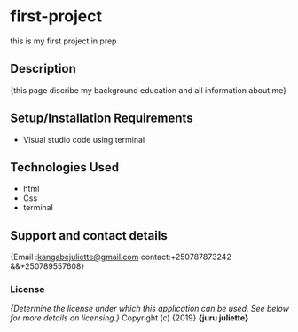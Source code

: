 # first-project
this is my first project in prep


## Description
{this page discribe my background education and all information about me}
## Setup/Installation Requirements
* Visual studio code using terminal

## Technologies Used
* html 
* Css 
* terminal
## Support and contact details
{Email :kangabejuliette@gmail.com
contact:+250787873242 &&+250789557608}
### License
*{Determine the license under which this application can be used.  See below for more details on licensing.}*
Copyright (c) {2019} **{juru juliette}**
  
